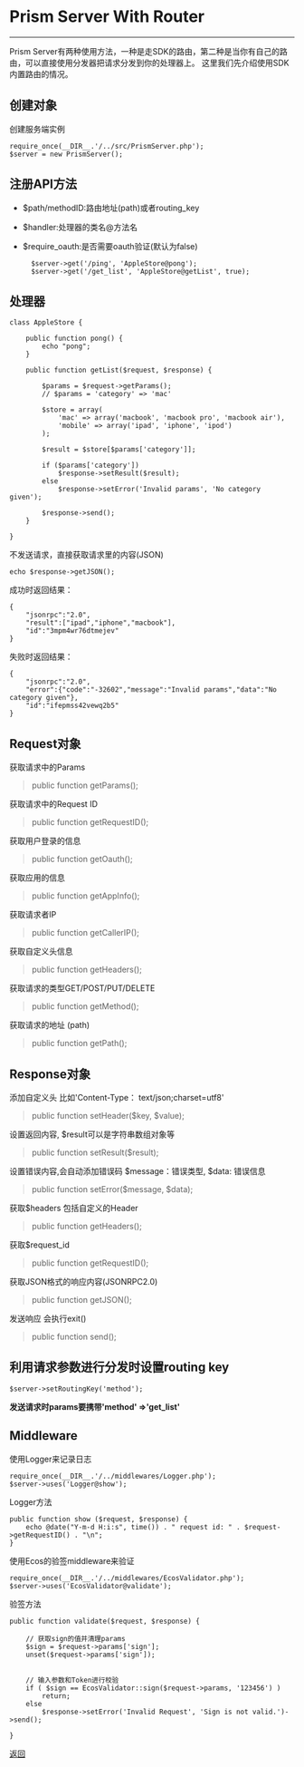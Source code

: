 # Prism Server With Router #

----------
Prism Server有两种使用方法，一种是走SDK的路由，第二种是当你有自己的路由，可以直接使用分发器把请求分发到你的处理器上。
这里我们先介绍使用SDK内置路由的情况。

## 创建对象 ##
创建服务端实例

	require_once(__DIR__.'/../src/PrismServer.php');	
	$server = new PrismServer();

## 注册API方法 ##

- $path/methodID:路由地址(path)或者routing_key
- $handler:处理器的类名@方法名
- $require_oauth:是否需要oauth验证(默认为false)

    	$server->get('/ping', 'AppleStore@pong');
    	$server->get('/get_list', 'AppleStore@getList', true);
	

## 处理器 ##
	class AppleStore {
	
	    public function pong() {
	        echo "pong";
	    }
	
	    public function getList($request, $response) {
	
	        $params = $request->getParams();
	        // $params = 'category' => 'mac'
	
	        $store = array(
	            'mac' => array('macbook', 'macbook pro', 'macbook air'),
	            'mobile' => array('ipad', 'iphone', 'ipod')
	        );
	
	        $result = $store[$params['category']];
	
	        if ($params['category'])
	            $response->setResult($result);
	        else
	            $response->setError('Invalid params', 'No category given');
	
	        $response->send();
	    }
	
	}

不发送请求，直接获取请求里的内容(JSON)

	echo $response->getJSON();

成功时返回结果：

	{
	    "jsonrpc":"2.0",
	    "result":["ipad","iphone","macbook"],
	    "id":"3mpm4wr76dtmejev"
	}
	    
失败时返回结果：

    {
        "jsonrpc":"2.0",
        "error":{"code":"-32602","message":"Invalid params","data":"No category given"},
        "id":"ifepmss42vewq2b5"
    }

## Request对象 ##

获取请求中的Params
> public function getParams();

获取请求中的Request ID
> public function getRequestID();

获取用户登录的信息
> public function getOauth();

获取应用的信息
> public function getAppInfo();

获取请求者IP
> public function getCallerIP();

获取自定义头信息
> public function getHeaders();

获取请求的类型GET/POST/PUT/DELETE
> public function getMethod();

获取请求的地址 (path)
> public function getPath();

## Response对象 ##

添加自定义头 比如'Content-Type： text/json;charset=utf8'
> public function setHeader($key, $value);

设置返回内容, $result可以是字符串数组对象等
> public function setResult($result);

设置错误内容,会自动添加错误码 $message：错误类型, $data: 错误信息
> public function setError($message, $data);

获取$headers 包括自定义的Header
> public function getHeaders();

获取$request_id
> public function getRequestID();

获取JSON格式的响应内容(JSONRPC2.0)
> public function getJSON();

发送响应 会执行exit()
> public function send();

## 利用请求参数进行分发时设置routing key ##

	$server->setRoutingKey('method');

**发送请求时params要携带'method' =>'get_list'**

## Middleware ##


使用Logger来记录日志

	require_once(__DIR__.'/../middlewares/Logger.php');
	$server->uses('Logger@show');

Logger方法

    public function show ($request, $response) {
        echo @date("Y-m-d H:i:s", time()) . " request id: " . $request->getRequestID() . "\n";
    }

使用Ecos的验签middleware来验证

	require_once(__DIR__.'/../middlewares/EcosValidator.php');
	$server->uses('EcosValidator@validate');

验签方法

    public function validate($request, $response) {

        // 获取sign的值并清理params
        $sign = $request->params['sign'];
        unset($request->params['sign']);


        // 输入参数和Token进行校验
        if ( $sign == EcosValidator::sign($request->params, '123456') )
            return;
        else
            $response->setError('Invalid Request', 'Sign is not valid.')->send();

    }
 
 [返回](index.md)